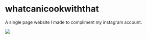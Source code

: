 # whatcanicookwiththat

A single page website I made to compliment my instagram account.

[<img src="https://user-images.githubusercontent.com/19231569/214057781-bdaafe17-b242-4d25-a2c8-7534a72a80f1.png" >](https://youtu.be/TgK7n_V7lAg)
